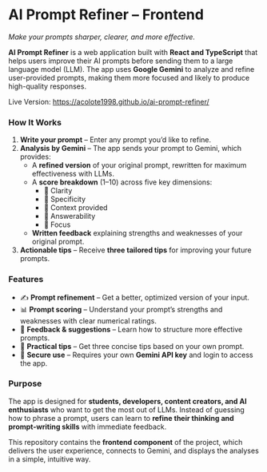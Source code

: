 # AI Prompt Refiner – Frontend

_Make your prompts sharper, clearer, and more effective._

**AI Prompt Refiner** is a web application built with **React and TypeScript** that helps users improve their AI prompts before sending them to a large language model (LLM). The app uses **Google Gemini** to analyze and refine user-provided prompts, making them more focused and likely to produce high-quality responses.

Live Version: https://acolote1998.github.io/ai-prompt-refiner/

### How It Works

1. **Write your prompt** – Enter any prompt you’d like to refine.
2. **Analysis by Gemini** – The app sends your prompt to Gemini, which provides:
   - A **refined version** of your original prompt, rewritten for maximum effectiveness with LLMs.
   - A **score breakdown** (1–10) across five key dimensions:
     - 🔹 Clarity
     - 🔹 Specificity
     - 🔹 Context provided
     - 🔹 Answerability
     - 🔹 Focus
   - **Written feedback** explaining strengths and weaknesses of your original prompt.
3. **Actionable tips** – Receive **three tailored tips** for improving your future prompts.

### Features

- ✍️ **Prompt refinement** – Get a better, optimized version of your input.
- 📊 **Prompt scoring** – Understand your prompt’s strengths and weaknesses with clear numerical ratings.
- 💬 **Feedback & suggestions** – Learn how to structure more effective prompts.
- 🧠 **Practical tips** – Get three concise tips based on your own prompt.
- 🔑 **Secure use** – Requires your own **Gemini API key** and login to access the app.

### Purpose

The app is designed for **students, developers, content creators, and AI enthusiasts** who want to get the most out of LLMs. Instead of guessing how to phrase a prompt, users can learn to **refine their thinking and prompt-writing skills** with immediate feedback.

This repository contains the **frontend component** of the project, which delivers the user experience, connects to Gemini, and displays the analyses in a simple, intuitive way.
